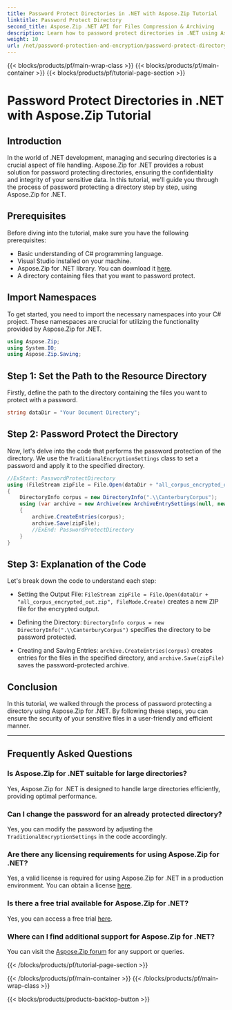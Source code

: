```yaml
---
title: Password Protect Directories in .NET with Aspose.Zip Tutorial
linktitle: Password Protect Directory
second_title: Aspose.Zip .NET API for Files Compression & Archiving
description: Learn how to password protect directories in .NET using Aspose.Zip. Secure your files effortlessly with this step-by-step tutorial.
weight: 10
url: /net/password-protection-and-encryption/password-protect-directory/
---
```


{{< blocks/products/pf/main-wrap-class >}}
{{< blocks/products/pf/main-container >}}
{{< blocks/products/pf/tutorial-page-section >}}

# Password Protect Directories in .NET with Aspose.Zip Tutorial


## Introduction

In the world of .NET development, managing and securing directories is a crucial aspect of file handling. Aspose.Zip for .NET provides a robust solution for password protecting directories, ensuring the confidentiality and integrity of your sensitive data. In this tutorial, we'll guide you through the process of password protecting a directory step by step, using Aspose.Zip for .NET.

## Prerequisites

Before diving into the tutorial, make sure you have the following prerequisites:

- Basic understanding of C# programming language.
- Visual Studio installed on your machine.
- Aspose.Zip for .NET library. You can download it [here](https://releases.aspose.com/zip/net/).
- A directory containing files that you want to password protect.

## Import Namespaces

To get started, you need to import the necessary namespaces into your C# project. These namespaces are crucial for utilizing the functionality provided by Aspose.Zip for .NET.

```csharp
using Aspose.Zip;
using System.IO;
using Aspose.Zip.Saving;
```

## Step 1: Set the Path to the Resource Directory

Firstly, define the path to the directory containing the files you want to protect with a password.

```csharp
string dataDir = "Your Document Directory";
```

## Step 2: Password Protect the Directory

Now, let's delve into the code that performs the password protection of the directory. We use the `TraditionalEncryptionSettings` class to set a password and apply it to the specified directory.

```csharp
//ExStart: PasswordProtectDirectory
using (FileStream zipFile = File.Open(dataDir + "all_corpus_encrypted_out.zip", FileMode.Create))
{
    DirectoryInfo corpus = new DirectoryInfo(".\\CanterburyCorpus");
    using (var archive = new Archive(new ArchiveEntrySettings(null, new TraditionalEncryptionSettings("p@s$"))))
    {
        archive.CreateEntries(corpus);
        archive.Save(zipFile);
        //ExEnd: PasswordProtectDirectory
    }
}
```

## Step 3: Explanation of the Code

Let's break down the code to understand each step:

- Setting the Output File: `FileStream zipFile = File.Open(dataDir + "all_corpus_encrypted_out.zip", FileMode.Create)` creates a new ZIP file for the encrypted output.

- Defining the Directory: `DirectoryInfo corpus = new DirectoryInfo(".\\CanterburyCorpus")` specifies the directory to be password protected.

- Creating and Saving Entries: `archive.CreateEntries(corpus)` creates entries for the files in the specified directory, and `archive.Save(zipFile)` saves the password-protected archive.

## Conclusion

In this tutorial, we walked through the process of password protecting a directory using Aspose.Zip for .NET. By following these steps, you can ensure the security of your sensitive files in a user-friendly and efficient manner.

---

## Frequently Asked Questions

### Is Aspose.Zip for .NET suitable for large directories?
Yes, Aspose.Zip for .NET is designed to handle large directories efficiently, providing optimal performance.

### Can I change the password for an already protected directory?
Yes, you can modify the password by adjusting the `TraditionalEncryptionSettings` in the code accordingly.

### Are there any licensing requirements for using Aspose.Zip for .NET?
Yes, a valid license is required for using Aspose.Zip for .NET in a production environment. You can obtain a license [here](https://purchase.aspose.com/buy).

### Is there a free trial available for Aspose.Zip for .NET?
Yes, you can access a free trial [here](https://releases.aspose.com/).

### Where can I find additional support for Aspose.Zip for .NET?
You can visit the [Aspose.Zip forum](https://forum.aspose.com/c/zip/37) for any support or queries.



{{< /blocks/products/pf/tutorial-page-section >}}

{{< /blocks/products/pf/main-container >}}
{{< /blocks/products/pf/main-wrap-class >}}

{{< blocks/products/products-backtop-button >}}
